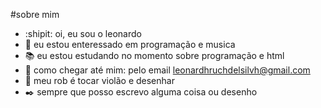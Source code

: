 #sobre mim
- :shipit: oi, eu sou o leonardo 
- :mag_right: eu estou enteressado em programação e musica 
- :books: eu estou estudando no momento sobre programação e html
- :iphone: como chegar até mim: pelo email leonardhruchdelsilvh@gmail.com
- :guitar: meu rob é tocar violão e desenhar 
- :black_nib: sempre que posso escrevo alguma coisa ou desenho
<!---
Leodarth/Leodarth is a ✨ special ✨ repository because its `README.md` (this file) appears on your GitHub profile.
You can click the Preview link to take a look at your changes.
--->

